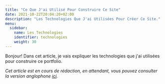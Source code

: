 ```yaml
---
title: "Ce Que J'ai Utilisé Pour Construire Ce Site"
date: 2021-10-22T20:04:20+02:00
description: "Les Technologies Que J'ai Utilisées Pour Créer Ce Site."
menu:
  sidebar:
    name: Les Technologies
    identifier: technologies
    weight: 30
---
```


Bonjour! Dans cet article, je vais expliquer les technologies que j'ai utilisées pour construire ce portfolio.

_Cet article est en cours de rédaction, en attendant, vous pouvez consulter la version anglophone [ici](https://felliaui.email/posts/technologies-i-used-to-build-this-website/)._